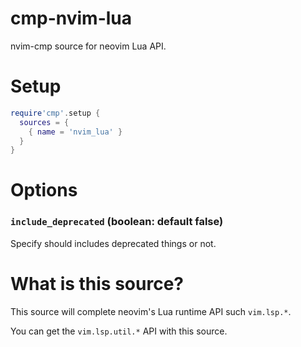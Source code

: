 # cmp-nvim-lua

nvim-cmp source for neovim Lua API.

# Setup

```lua
require'cmp'.setup {
  sources = {
    { name = 'nvim_lua' }
  }
}
```

# Options

### `include_deprecated` (boolean: default false)

Specify should includes deprecated things or not.


# What is this source?

This source will complete neovim's Lua runtime API such `vim.lsp.*`.

You can get the `vim.lsp.util.*` API with this source.

<!-- vim: set ft=markdown: -->